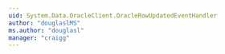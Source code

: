 ```yaml
---
uid: System.Data.OracleClient.OracleRowUpdatedEventHandler
author: "douglaslMS"
ms.author: "douglasl"
manager: "craigg"
---
```

